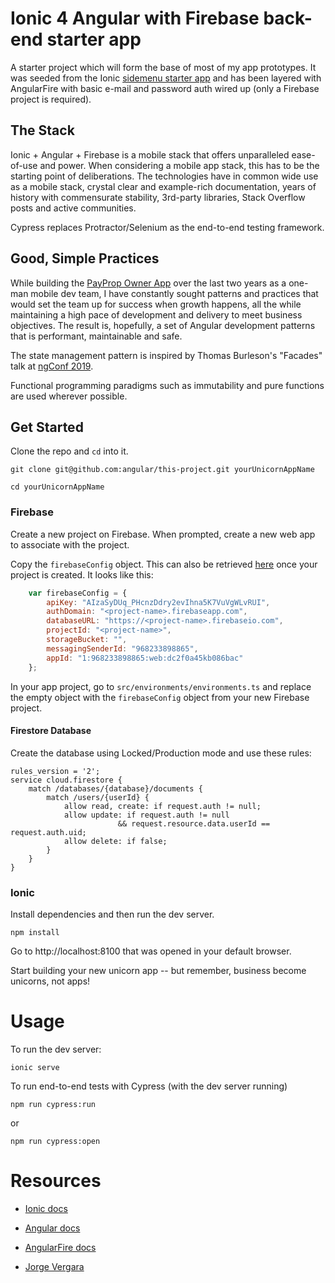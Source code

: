 # Ionic 4 Angular with Firebase back-end starter app

A starter project which will form the base of most of my app prototypes. It 
was seeded from the Ionic [sidemenu starter app](https://github.com/ionic-team/starters/tree/master/ionic-angular/official/sidemenu)
and has been layered with AngularFire with basic e-mail and password auth wired up (only a 
Firebase project is required).

## The Stack

Ionic + Angular + Firebase is a mobile stack that offers unparalleled ease-of-use and power.
When considering a mobile app stack, this has to be the starting point of deliberations. The technologies have
in common wide use as a mobile stack, crystal clear and example-rich documentation, years of
history with commensurate stability, 3rd-party libraries, Stack Overflow posts and active communities.

Cypress replaces Protractor/Selenium as the end-to-end testing framework.

## Good, Simple Practices

While building the [PayProp Owner App](https://apps.apple.com/za/app/payprop/id1228082863) over the last two years as a one-man mobile dev team, I have constantly sought patterns and practices that would set the team up for success when growth happens, all the while maintaining a high pace of development and delivery to meet business objectives. The result is, hopefully, a set of Angular development patterns that is performant, maintainable and safe.

The state management pattern is inspired by Thomas Burleson's "Facades" talk at [ngConf 2019](https://www.youtube.com/watch?v=h-F5uYM69a4).

Functional programming paradigms such as immutability and pure functions are used wherever possible.

## Get Started

Clone the repo and `cd` into it.

    git clone git@github.com:angular/this-project.git yourUnicornAppName
    
    cd yourUnicornAppName
    
### Firebase

Create a new project on Firebase. When prompted, create a new web app to associate with the project.

Copy the `firebaseConfig` object. This can also be retrieved [here](https://console.firebase.google.com/u/0/project/sars-trip-logger/settings/general/web) once your project is created.
It looks like this:

```javascript
    var firebaseConfig = {
        apiKey: "AIzaSyDUq_PHcnzDdry2evIhna5K7VuVgWLvRUI",
        authDomain: "<project-name>.firebaseapp.com",
        databaseURL: "https://<project-name>.firebaseio.com",
        projectId: "<project-name>",
        storageBucket: "",
        messagingSenderId: "968233898865",
        appId: "1:968233898865:web:dc2f0a45kb086bac"
    };
```

In your app project, go to `src/environments/environments.ts` and replace the empty object with
the `firebaseConfig` object from your new Firebase project.

#### Firestore Database

Create the database using Locked/Production mode and use these rules:
   
    rules_version = '2';
    service cloud.firestore {
        match /databases/{database}/documents {
            match /users/{userId} {
                allow read, create: if request.auth != null;
                allow update: if request.auth != null
                            && request.resource.data.userId == request.auth.uid;
                allow delete: if false;
            }
        }
    }

### Ionic

Install dependencies and then run the dev server.

    npm install
    
Go to http://localhost:8100 that was opened in your default browser.

Start building your new unicorn app -- but remember, business become unicorns, not apps!

# Usage

To run the dev server:

    ionic serve

To run end-to-end tests with Cypress (with the dev server running)

    npm run cypress:run

or

    npm run cypress:open

# Resources

- [Ionic docs](https://ionicframework.com/docs/)

- [Angular docs](https://angular.io/docs)

- [AngularFire docs](https://github.com/angular/angularfire2)

- [Jorge Vergara](https://javebratt.com/article/ionic-angular/)
